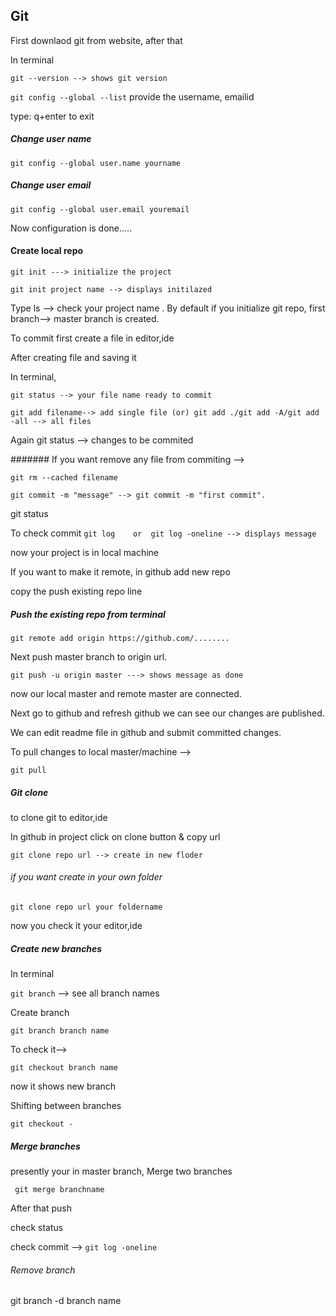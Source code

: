 ## Git
First downlaod git from website, after that

In terminal

`git --version --> shows git version`

`git config --global --list`
provide the username, emailid

type: q+enter to exit 
##### Change user name 
`git config --global user.name yourname`

##### Change user email 
`git config --global user.email youremail`

Now configuration is done.....

#### Create local repo
`git init ---> initialize the project`

`git init project name --> displays initilazed`

Type ls --> check your project name
.
By default if you initialize git repo, first branch--> master branch is created.

To commit first create a file in editor,ide

After creating file and saving it 

In terminal, 

`git status --> your file name ready to commit`

`git add filename--> add single file (or) git add ./git add -A/git add -all --> all files`

Again git status --> changes to be commited

####### If you want remove any file from commiting --> 

`git rm --cached filename`

`git commit -m "message" --> git commit -m "first commit".`

git status

To check commit
`git log    or  git log -oneline --> displays message`

now your project is in local machine

If you want to make it remote, in github add new repo 

copy the push existing repo line 

##### Push the existing repo from terminal
`git remote add origin https://github.com/........`

Next push master branch to origin url.

`git push -u origin master ---> shows message as done`

now our local master and remote master are connected.

Next go to github and refresh github we can see our changes are published.

We can edit readme file in github and submit committed changes. 

To pull changes to local master/machine --> 

`git pull`

##### Git clone
to clone git to editor,ide

In github in project click on clone button & copy url

`git clone repo url --> create in new floder`

###### if you want create in your own folder

`git clone repo url your foldername`

now you check it your editor,ide

##### Create new branches
In terminal 

`git branch` -->  see all branch names

Create branch

`git branch branch name`

To check it-->

`git checkout branch name `

now it shows new branch

Shifting between branches

`git checkout -`

##### Merge branches

 presently your in master branch, Merge two branches
 
` git merge branchname`

After that push 

check status

check commit --> `git log -oneline`

###### Remove branch

git branch -d branch name
